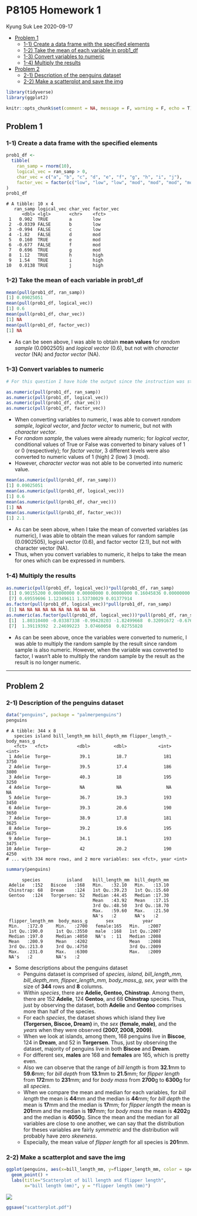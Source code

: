 P8105 Homework 1
================
Kyung Suk Lee
2020-09-17

  - [Problem 1](#problem-1)
      - [1-1) Create a data frame with the specified
        elements](#create-a-data-frame-with-the-specified-elements)
      - [1-2) Take the mean of each variable in
        prob1\_df](#take-the-mean-of-each-variable-in-prob1_df)
      - [1-3) Convert variables to
        numeric](#convert-variables-to-numeric)
      - [1-4) Multiply the results](#multiply-the-results)
  - [Problem 2](#problem-2)
      - [2-1) Description of the penguins
        dataset](#description-of-the-penguins-dataset)
      - [2-2) Make a scatterplot and save the
        img](#make-a-scatterplot-and-save-the-img)

``` r
library(tidyverse)
library(ggplot2)

knitr::opts_chunk$set(comment = NA, message = F, warning = F, echo = T)
```

## Problem 1

### 1-1) Create a data frame with the specified elements

``` r
prob1_df <-  
  tibble(
    ran_samp = rnorm(10),
    logical_vec = ran_samp > 0,
    char_vec = c("a", "b", "c", "d", "e", "f", "g", "h", "i", "j"),
    factor_vec = factor(c("low", "low", "low", "mod", "mod", "mod", "mod", "high", "high", "high"))
)
prob1_df
```

``` 
# A tibble: 10 x 4
   ran_samp logical_vec char_vec factor_vec
      <dbl> <lgl>       <chr>    <fct>     
 1   0.902  TRUE        a        low       
 2  -0.0339 FALSE       b        low       
 3  -0.994  FALSE       c        low       
 4  -1.82   FALSE       d        mod       
 5   0.160  TRUE        e        mod       
 6  -0.677  FALSE       f        mod       
 7   0.696  TRUE        g        mod       
 8   1.12   TRUE        h        high      
 9   1.54   TRUE        i        high      
10   0.0138 TRUE        j        high      
```

### 1-2) Take the mean of each variable in prob1\_df

``` r
mean(pull(prob1_df, ran_samp))
[1] 0.09025051
mean(pull(prob1_df, logical_vec))
[1] 0.6
mean(pull(prob1_df, char_vec))
[1] NA
mean(pull(prob1_df, factor_vec))
[1] NA
```

  - As can be seen above, I was able to obtain **mean values** for
    *random sample* (0.0902505) and *logical vector* (0.6), but not with
    *character vector* (NA) and *factor vector* (NA).<br/>

### 1-3) Convert variables to numeric

``` r
# For this question I have hide the output since the instruction was stated as "please show this chunk but not the output"

as.numeric(pull(prob1_df, ran_samp))
as.numeric(pull(prob1_df, logical_vec))
as.numeric(pull(prob1_df, char_vec))
as.numeric(pull(prob1_df, factor_vec))
```

  - When converting variables to numeric, I was able to convert *random
    sample*, *logical vector*, and *factor vector* to numeric, but not
    with *character vector*.<br/>
  - For *random sample*, the values were already numeric; for *logical
    vector*, conditional values of True or False was converted to binary
    values of 1 or 0 (respectively); for *factor vector*, 3 different
    levels were also converted to numeric values of 1 (high) 2 (low) 3
    (mod).<br/>
  - However, *character vector* was not able to be converted into
    numeric value.<br/>

<!-- end list -->

``` r
mean(as.numeric(pull(prob1_df, ran_samp)))
[1] 0.09025051
mean(as.numeric(pull(prob1_df, logical_vec)))
[1] 0.6
mean(as.numeric(pull(prob1_df, char_vec)))
[1] NA
mean(as.numeric(pull(prob1_df, factor_vec)))
[1] 2.1
```

  - As can be seen above, when I take the mean of converted variables
    (as numeric), I was able to obtain the mean values for random sample
    (0.0902505), logical vector (0.6), and factor vector (2.1), but not
    with character vector (NA).<br/>
  - Thus, when you convert variables to numeric, it helps to take the
    mean for ones which can be expressed in numbers.<br/>

### 1-4) Multiply the results

``` r
as.numeric(pull(prob1_df, logical_vec))*pull(prob1_df, ran_samp)
 [1] 0.90155200 0.00000000 0.00000000 0.00000000 0.16045836 0.00000000
 [7] 0.69559696 1.12349611 1.53730029 0.01377914
as.factor(pull(prob1_df, logical_vec))*pull(prob1_df, ran_samp)
 [1] NA NA NA NA NA NA NA NA NA NA
as.numeric(as.factor(pull(prob1_df, logical_vec)))*pull(prob1_df, ran_samp)
 [1]  1.80310400 -0.03387338 -0.99420203 -1.82499668  0.32091672 -0.67660565
 [7]  1.39119392  2.24699223  3.07460058  0.02755828
```

  - As can be seen above, once the variables were converted to numeric,
    I was able to multiply the random sample by the result since random
    sample is also numeric. However, when the variable was converted to
    factor, I wasn’t able to multiply the random sample by the result as
    the result is no longer numeric.<br/>

-----

## Problem 2

### 2-1) Description of the penguins dataset

``` r
data("penguins", package = "palmerpenguins")
penguins
```

    # A tibble: 344 x 8
       species island bill_length_mm bill_depth_mm flipper_length_~ body_mass_g
       <fct>   <fct>           <dbl>         <dbl>            <int>       <int>
     1 Adelie  Torge~           39.1          18.7              181        3750
     2 Adelie  Torge~           39.5          17.4              186        3800
     3 Adelie  Torge~           40.3          18                195        3250
     4 Adelie  Torge~           NA            NA                 NA          NA
     5 Adelie  Torge~           36.7          19.3              193        3450
     6 Adelie  Torge~           39.3          20.6              190        3650
     7 Adelie  Torge~           38.9          17.8              181        3625
     8 Adelie  Torge~           39.2          19.6              195        4675
     9 Adelie  Torge~           34.1          18.1              193        3475
    10 Adelie  Torge~           42            20.2              190        4250
    # ... with 334 more rows, and 2 more variables: sex <fct>, year <int>

``` r
summary(penguins)
```

``` 
      species          island    bill_length_mm  bill_depth_mm  
 Adelie   :152   Biscoe   :168   Min.   :32.10   Min.   :13.10  
 Chinstrap: 68   Dream    :124   1st Qu.:39.23   1st Qu.:15.60  
 Gentoo   :124   Torgersen: 52   Median :44.45   Median :17.30  
                                 Mean   :43.92   Mean   :17.15  
                                 3rd Qu.:48.50   3rd Qu.:18.70  
                                 Max.   :59.60   Max.   :21.50  
                                 NA's   :2       NA's   :2      
 flipper_length_mm  body_mass_g       sex           year     
 Min.   :172.0     Min.   :2700   female:165   Min.   :2007  
 1st Qu.:190.0     1st Qu.:3550   male  :168   1st Qu.:2007  
 Median :197.0     Median :4050   NA's  : 11   Median :2008  
 Mean   :200.9     Mean   :4202                Mean   :2008  
 3rd Qu.:213.0     3rd Qu.:4750                3rd Qu.:2009  
 Max.   :231.0     Max.   :6300                Max.   :2009  
 NA's   :2         NA's   :2                                 
```

  - Some descriptions about the penguins dataset
      - Penguins dataset is comprised of *species, island,
        bill\_length\_mm, bill\_depth\_mm, flipper\_length\_mm,
        body\_mass\_g, sex, year* with the size of **344** rows and
        **8** columns.<br/>
      - Within *species*, there are **Adelie, Gentoo, Chinstrap**. Among
        them, there are 152 **Adelie**, 124 **Gentoo**, and 68
        **Chinstrap** species. Thus, just by observing the dataset, both
        **Adelie** and **Gentoo** comprises more than half of the
        species.<br/>
      - For each *species*, the dataset shows which island they live
        **(Torgersen, Biscoe, Dream)** in, the *sex* **(female, male)**,
        and the *years* when they were observed **(2007, 2008,
        2009)**.<br/>
      - When we look at islands, among them, 168 penguins live in
        **Biscoe**, 124 in **Dream**, and 52 in **Torgersen**. Thus,
        just by observing the dataset, majority of penguins live in both
        **Biscoe** and **Dream**.<br/>
      - For different sex, **males** are 168 and **females** are 165,
        which is pretty even.
      - Also we can observe that the range of *bill length* is from
        **32.1**mm to **59.6**mm; for *bill depth* from **13.1**mm to
        **21.5**mm; for *flipper length* from **172**mm to **231**mm;
        and for *body mass* from **2700**g to **6300**g for all
        *species*.<br/>
      - When we compare the mean and median for each variables, for
        *bill length* the mean is **44**mm and the median is **44**mm;
        for *bill depth* the mean is **17**mm and the median is
        **17**mm; for *flipper length* the mean is **201**mm and the
        median is **197**mm; for *body mass* the mean is **4202**g and
        the median is **4050**g. Since the mean and the median for all
        variables are close to one another, we can say that the
        distribution for theses variables are fairly *symmetric* and the
        distribution will probably have zero *skewness*.<br/>
      - Especially, the mean value of *flipper length* for all species
        is **201**mm.<br/>

### 2-2) Make a scatterplot and save the img

``` r
ggplot(penguins, aes(x=bill_length_mm, y=flipper_length_mm, color = species, shape = species)) +
  geom_point() +
  labs(title="Scatterplot of bill length and flipper length",
       x="bill length (mm)", y = "flipper length (mm)")
```

![](p8105_hw1_kl3069_files/figure-gfm/scatterplot-1.png)<!-- -->

``` r
ggsave("scatterplot.pdf")
```
